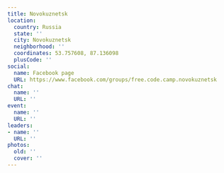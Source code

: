 ```yaml
---
title: Novokuznetsk
location:
  country: Russia
  state: ''
  city: Novokuznetsk
  neighborhood: ''
  coordinates: 53.757608, 87.136098
  plusCode: ''
social:
  name: Facebook page
  URL: https://www.facebook.com/groups/free.code.camp.novokuznetsk
chat:
  name: ''
  URL: ''
event:
  name: ''
  URL: ''
leaders:
- name: ''
  URL: ''
photos:
  old: ''
  cover: ''
---
```

